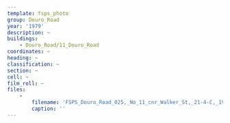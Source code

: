 ```yaml
---
template: fsps_photo
group: Douro_Road
year: '1979'
description: ~
buildings:
    - Douro_Road/11_Douro_Road
coordinates: ~
heading: ~
classification: ~
section: ~
cell: ~
film_roll: ~
files:
    -
        filename: 'FSPS_Douro_Road_025,_No_11_cnr_Walker_St,_21-4-C,_1979.png'
        caption: ''
---
```

